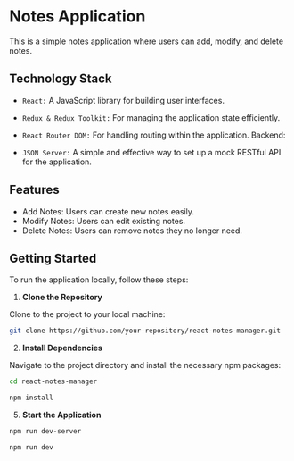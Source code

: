 # Notes Application

This is a simple notes application where users can add, modify, and delete notes.

## Technology Stack

- `React:` A JavaScript library for building user interfaces.
- `Redux & Redux Toolkit:` For managing the application state efficiently.
- `React Router DOM:` For handling routing within the application.
  Backend:

- `JSON Server:` A simple and effective way to set up a mock RESTful API for the application.

## Features

- Add Notes: Users can create new notes easily.
- Modify Notes: Users can edit existing notes.
- Delete Notes: Users can remove notes they no longer need.

## Getting Started

To run the application locally, follow these steps:

1. **Clone the Repository**

Clone to the project to your local machine:

```bash
git clone https://github.com/your-repository/react-notes-manager.git
```

2. **Install Dependencies**

Navigate to the project directory and install the necessary npm packages:

```bash
cd react-notes-manager
```

```bash
npm install
```

5. **Start the Application**

```bash
npm run dev-server
```

```bash
npm run dev
```

